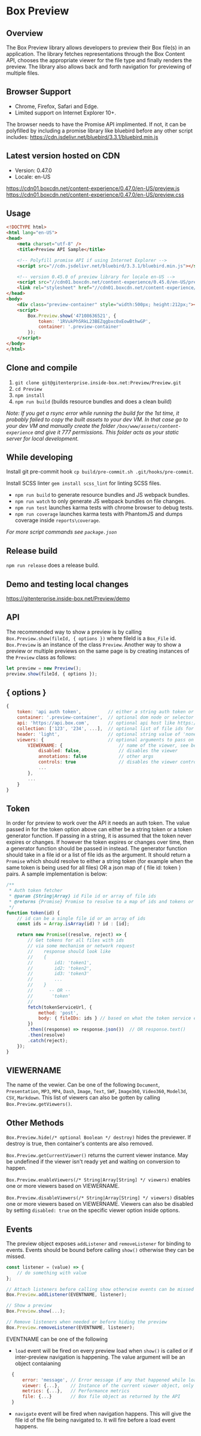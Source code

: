 Box Preview
============

Overview
---------
The Box Preview library allows developers to preview their Box file(s) in an application. The library fetches representations through the Box Content API, chooses the appropriate viewer for the file type and finally renders the preview. The library also allows back and forth navigation for previewing of multiple files.

Browser Support
----------------
* Chrome, Firefox, Safari and Edge.
* Limited support on Internet Explorer 10+.

The browser needs to have the Promise API implimented. If not, it can be polyfilled by including a promise library like bluebird before any other script includes: https://cdn.jsdelivr.net/bluebird/3.3.1/bluebird.min.js

Latest version hosted on CDN
-----------------------------
* Version: 0.47.0
* Locale: en-US

https://cdn01.boxcdn.net/content-experience/0.47.0/en-US/preview.js
https://cdn01.boxcdn.net/content-experience/0.47.0/en-US/preview.css

Usage
------
```html
<!DOCTYPE html>
<html lang="en-US">
<head>
    <meta charset="utf-8" />
    <title>Preview API Sample</title>

    <!-- Polyfill promise API if using Internet Explorer -->
    <script src="//cdn.jsdelivr.net/bluebird/3.3.1/bluebird.min.js"></script>

    <!-- version 0.45.0 of preview library for locale en-US -->
    <script src="//cdn01.boxcdn.net/content-experience/0.45.0/en-US/preview.js"></script>
    <link rel="stylesheet" href="//cdn01.boxcdn.net/content-experience/0.45.0/en-US/preview.css" />
</head>
<body>
    <div class="preview-container" style="width:500px; height:212px;"></div>
    <script>
        Box.Preview.show('47108636521', {
            token: '1RVukPh5RkL23BEZqgbxc0xEowBthwGP',
    	    container: '.preview-container'
        });
    </script>
</body>
</html>
```

Clone and compile
------------------
1. `git clone git@gitenterprise.inside-box.net:Preview/Preview.git`
2. `cd Preview`
3. `npm install`
4. `npm run build` (builds resource bundles and does a clean build)

*Note: If you get a rsync error while running the build for the 1st time, it probably failed to copy the built assets to your dev VM. In that case go to your dev VM and manually create the folder `/box/www/assets/content-experience` and give it 777 permissions. This folder acts as your static server for local development.*


While developing
-----------------
Install git pre-commit hook `cp build/pre-commit.sh .git/hooks/pre-commit`.

Install SCSS linter `gem install scss_lint` for linting SCSS files.

* `npm run build` to generate resource bundles and JS webpack bundles.
* `npm run watch` to only generate JS webpack bundles on file changes.
* `npm run test` launches karma tests with chrome browser to debug tests.
* `npm run coverage` launches karma tests with PhantomJS and dumps coverage inside `reports\coverage`.

*For more script commands see `package.json`*

Release build
--------------
`npm run release` does a release build.


Demo and testing local changes
-------------------------------
https://gitenterprise.inside-box.net/Preview/demo


API
---

The recommended way to show a preview is by calling `Box.Preview.show(fileId, { options })` where fileId is a `Box_File` id. `Box.Preview` is an instance of the class `Preview`. Another way to show a preview or multiple previews on the same page is by creating instances of the `Preview` class as follows:

```javascript
let preview = new Preview();
preview.show(fileId, { options });
```

{ options }
------------

```javascript
{
    token: 'api auth token',          // either a string auth token or a token generator function, see below for more details
    container: '.preview-container',  // optional dom node or selector where preview should be placed
    api: 'https://api.box.com',       // optional api host like https://ldap.dev.box.net/api
    collection: ['123', '234', ...],  // optional list of file ids for back and forth navigation
    header: 'light',                  // optional string value of 'none' or 'dark' or 'light' that controls header visibility and theme
    viewers: {                        // optional arguments to pass on to viewers
        VIEWERNAME: {                     // name of the viewer, see below for more details
            disabled: false,              // disables the viewer
            annotations: false            // other args
            controls: true                // disables the viewer controls
            ...
        },
        ...
    }
}
```

Token
------

In order for preview to work over the API it needs an auth token. The value passed in for the token option above can either be a string token or a token generator function. If passing in a string, it is assumed that the token never expires or changes. If however the token expires or changes over time, then a generator function should be passed in instead. The generator function should take in a file id or a list of file ids as the argument. It should return a `Promise` which should resolve to either a string token (for example when the same token is being used for all files) OR a json map of { file id: token } pairs. A sample implementation is below:

```javascript
/**
 * Auth token fetcher
 * @param {String|Array} id File id or array of file ids
 * @returns {Promise} Promise to resolve to a map of ids and tokens or just a string token
 */
function token(id) {
    // id can be a single file id or an array of ids
    const ids = Array.isArray(id) ? id : [id];

    return new Promise((resolve, reject) => {
        // Get tokens for all files with ids
        // via some mechanism or network request
        //    response should look like
        //    {
        //        id1: 'token1',
        //        id2: 'token2',
        //        id3: 'token3'
        //        ...
        //    }
        //      -- OR --
        //       'token'
        //
        fetch(tokenServiceUrl, {
            method: 'post',
            body: { fileIDs: ids } // based on what the token service endpoint expects
        })
        .then((response) => response.json())  // OR response.text()
        .then(resolve)
        .catch(reject);
    });
}
```

VIEWERNAME
-----------

The name of the vewier. Can be one of the following `Document`, `Presentation`, `MP3`, `MP4`, `Dash`, `Image`, `Text`, `SWF`, `Image360`, `Video360`, `Model3d`, `CSV`, `Markdown`. This list of viewers can also be gotten by calling `Box.Preview.getViewers()`.


Other Methods
--------------

`Box.Preview.hide(/* optional Boolean */ destroy)` hides the previewer. If destroy is true, then container's contents are also removed.

`Box.Preview.getCurrentViewer()` returns the current viewer instance. May be undefined if the viewer isn't ready yet and waiting on conversion to happen.

`Box.Preview.enableViewers(/* String|Array[String] */ viewers)` enables one or more viewers based on VIEWERNAME.

`Box.Preview.disableViewers(/* String|Array[String] */ viewers)` disables one or more viewers based on VIEWERNAME. Viewers can also be disabled by setting `disabled: true` on the specific viewer option inside options.


Events
-------

The preview object exposes `addListener` and `removeListener` for binding to events. Events should be bound before calling `show()` otherwise they can be missed.

```javascript
const listener = (value) => {
    // do something with value
};

// Attach listeners before calling show otherwise events can be missed
Box.Preview.addListener(EVENTNAME, listener);

// Show a preview
Box.Preview.show(...);

// Remove listeners when needed or before hiding the preview
Box.Preview.removeListener(EVENTNAME, listener);
```

EVENTNAME can be one of the following

* `load` event will be fired on every preview load when `show()` is called or if inter-preview navigation is happening. The value argument will be an object contaianing
```javascript
  {
      error: 'message', // Error message if any that happened while loading the preview
      viewer: {...},    // Instance of the current viewer object, only if no error message
      metrics: {...},   // Performance metrics
      file: {...}       // Box file object as returned by the API
  }
```
* `navigate` event will be fired when navigation happens. This will give the file id of the file being navigated to. It will fire before a load event happens.
